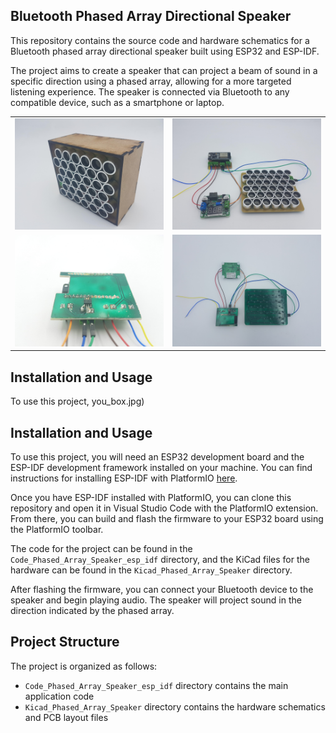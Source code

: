 ## Bluetooth Phased Array Directional Speaker

This repository contains the source code and hardware schematics for a Bluetooth phased array directional speaker built using ESP32 and ESP-IDF.

The project aims to create a speaker that can project a beam of sound in a specific direction using a phased array, allowing for a more targeted listening experience. The speaker is connected via Bluetooth to any compatible device, such as a smartphone or laptop.

<!-- ![](images/in_box.jpg) 
![](images/component2.jpg)
![](images/main_pcb.jpg)
![](images/pcbs.jpg) -->

<table>
  <tr>
    <td><img src="images/in_box.jpg" alt="Image 1"></td>
    <td><img src="images/component2.jpg" alt="Image 2"></td>
  </tr>
  <tr>
    <td><img src="images/main_pcb.jpg" alt="Image 3"></td>
    <td><img src="images/pcbs.jpg" alt="Image 4"></td>
  </tr>
</table>

## Installation and Usage

To use this project, you_box.jpg)

## Installation and Usage

To use this project, you will need an ESP32 development board and the ESP-IDF development framework installed on your machine. You can find instructions for installing ESP-IDF with PlatformIO [here](https://docs.platformio.org/en/latest/plus/debugging.html#advanced-configuration).

Once you have ESP-IDF installed with PlatformIO, you can clone this repository and open it in Visual Studio Code with the PlatformIO extension. From there, you can build and flash the firmware to your ESP32 board using the PlatformIO toolbar.

The code for the project can be found in the `Code_Phased_Array_Speaker_esp_idf` directory, and the KiCad files for the hardware can be found in the `Kicad_Phased_Array_Speaker` directory.

After flashing the firmware, you can connect your Bluetooth device to the speaker and begin playing audio. The speaker will project sound in the direction indicated by the phased array.

## Project Structure

The project is organized as follows:

- `Code_Phased_Array_Speaker_esp_idf` directory contains the main application code
- `Kicad_Phased_Array_Speaker` directory contains the hardware schematics and PCB layout files

